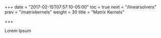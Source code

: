 +++
date = "2017-02-15T07:57:10-05:00"
toc = true
next = "/linearsolvers"
prev = "/matrixkernels"
weight = 30
title = "Matrix Kernels"

+++

Lorem Ipsum
